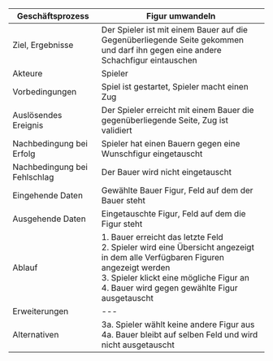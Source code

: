 Geschäftsprozess | Figur umwandeln
---|---
Ziel, Ergebnisse | Der Spieler ist mit einem Bauer auf die Gegenüberliegende Seite gekommen und darf ihn gegen eine andere Schachfigur eintauschen 
Akteure | Spieler |
Vorbedingungen | Spiel ist gestartet, Spieler macht einen Zug
Auslösendes Ereignis | Der Spieler erreicht mit einem Bauer die gegenüberliegende Seite, Zug ist validiert
Nachbedingung bei Erfolg | Spieler hat einen Bauern gegen eine Wunschfigur eingetauscht
Nachbedingung bei Fehlschlag | Der Bauer wird nicht eingetauscht
Eingehende Daten | Gewählte Bauer Figur, Feld auf dem der Bauer steht
Ausgehende Daten | Eingetauschte Figur, Feld auf dem die Figur steht
Ablauf | 1. Bauer erreicht das letzte Feld <br> 2. Spieler wird eine Übersicht angezeigt in dem alle Verfügbaren Figuren angezeigt werden <br> 3. Spieler klickt eine mögliche Figur an <br> 4. Bauer wird gegen gewählte Figur ausgetauscht
Erweiterungen |---
Alternativen | 3a. Spieler wählt keine andere Figur aus <br> 4a. Bauer bleibt auf selben Feld und wird nicht ausgetauscht
